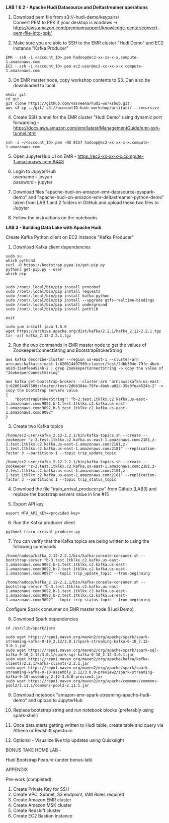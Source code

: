 **LAB 1 & 2 - Apache Hudi Datasource and Deltastreamer operations** <br />

1) Download pem file from s3://<account-number>-hudi-demo/keypairs/ <br />
Convert PEM to PPK if your desktop is windows -> https://aws.amazon.com/premiumsupport/knowledge-center/convert-pem-file-into-ppk/ <br />

2) Make sure you are able to SSH to the EMR cluster "Hudi Demo" and EC2 instance "Kafka Producer" <br />
```
EMR - ssh -i <account_ID>.pem hadoop@ec2-xx-xx-x-x.compute-1.amazonaws.com
EC2 - ssh -i <account_ID>.pem ec2-user@ec2-xx-xx-x-x.compute-1.amazonaws.com
```

3) On EMR master node, copy workshop contents to S3. Can also be downloaded to local.

```
mkdir git
cd git
git clone https://github.com/vasveena/hudi-workshop.git
aws s3 cp ../git/ s3://accountID-hudi-workshop/artifact/ --recursive
```

4) Create SSH tunnel for the EMR cluster "Hudi Demo" using dynamic port forwarding -  https://docs.aws.amazon.com/emr/latest/ManagementGuide/emr-ssh-tunnel.html <br />
```
ssh -i ~/<account_ID>.pem -ND 8157 hadoop@ec2-xx-xx-x-x.compute-1.amazonaws.com
```

5) Open JupyterHub UI on EMR - https://ec2-xx-xx-x-x.compute-1.amazonaws.com:9443 <br />

6) Login to JupyterHub <br />
username - jovyan <br />
password - jupyter <br />

7) Download files "apache-hudi-on-amazon-emr-datasource-pyspark-demo" and "apache-hudi-on-amazon-emr-deltastreamer-python-demo" taken from LAB 1 and 2 folders in GitHub and upload these two files to Jupyter <br />

8) Follow the instructions on the notebooks <br />

**LAB 3 - Building Data Lake with Apache Hudi** <br />

Create Kafka Python client on EC2 instance "Kafka Producer" <br />

1) Download Kafka client dependencies <br />
```
sudo su
which python3
curl -O https://bootstrap.pypa.io/get-pip.py
python3 get-pip.py --user
which pip


sudo /root/.local/bin/pip install protobuf
sudo /root/.local/bin/pip install requests
sudo /root/.local/bin/pip install kafka-python
sudo /root/.local/bin/pip install --upgrade gtfs-realtime-bindings
sudo /root/.local/bin/pip install underground
sudo /root/.local/bin/pip install pathlib

exit

sudo yum install java-1.8.0
wget https://archive.apache.org/dist/kafka/2.2.1/kafka_2.12-2.2.1.tgz
tar -xzf kafka_2.12-2.2.1.tgz
```
2) Run the two commands in EMR master node to get the values of ZookeeperConnectString and BootstrapBrokerString <br />

```
aws kafka describe-cluster --region us-east-1 --cluster-arn arn:aws:kafka:us-east-1:620614497509:cluster/test/2dbb304e-79fe-4beb-a02d-35e0fea4524b-2 | grep ZookeeperConnectString -> copy the value of "ZookeeperConnectString"

aws kafka get-bootstrap-brokers --cluster-arn "arn:aws:kafka:us-east-1:620614497509:cluster/test/2dbb304e-79fe-4beb-a02d-35e0fea4524b-2" -> copy the bootstrap servers value
{
    "BootstrapBrokerString": "b-2.test.1tklkx.c2.kafka.us-east-1.amazonaws.com:9092,b-1.test.1tklkx.c2.kafka.us-east-1.amazonaws.com:9092,b-3.test.1tklkx.c2.kafka.us-east-1.amazonaws.com:9092"
}
```

3) Create two Kafka topics <br />

```
/home/ec2-user/kafka_2.12-2.2.1/bin/kafka-topics.sh --create --zookeeper "z-3.test.1tklkx.c2.kafka.us-east-1.amazonaws.com:2181,z-2.test.1tklkx.c2.kafka.us-east-1.amazonaws.com:2181,z-1.test.1tklkx.c2.kafka.us-east-1.amazonaws.com:2181" --replication-factor 3 --partitions 1 --topic trip_update_topic

/home/ec2-user/kafka_2.12-2.2.1/bin/kafka-topics.sh --create --zookeeper "z-3.test.1tklkx.c2.kafka.us-east-1.amazonaws.com:2181,z-2.test.1tklkx.c2.kafka.us-east-1.amazonaws.com:2181,z-1.test.1tklkx.c2.kafka.us-east-1.amazonaws.com:2181" --replication-factor 3 --partitions 1 --topic trip_status_topic

```

4) Download the file "train_arrival_producer.py" from Github (LAB3) and replace the bootstrap servers value in line #15 <br />

5) Export API key <br />
```
export MTA_API_KEY=<provided key>
```

6) Run the Kafka producer client <br />
```
python3 train_arrival_producer.py
```

7) You can verify that the Kafka topics are being written to using the following commands <br />
```
/home/hadoop/kafka_2.12-2.2.1/bin/kafka-console-consumer.sh --bootstrap-server "b-3.test.1tklkx.c2.kafka.us-east-1.amazonaws.com:9092,b-1.test.1tklkx.c2.kafka.us-east-1.amazonaws.com:9092,b-2.test.1tklkx.c2.kafka.us-east-1.amazonaws.com:9092" --topic trip_update_topic --from-beginning

/home/hadoop/kafka_2.12-2.2.1/bin/kafka-console-consumer.sh --bootstrap-server "b-3.test.1tklkx.c2.kafka.us-east-1.amazonaws.com:9092,b-1.test.1tklkx.c2.kafka.us-east-1.amazonaws.com:9092,b-2.test.1tklkx.c2.kafka.us-east-1.amazonaws.com:9092" --topic trip_status_topic --from-beginning
```
Configure Spark consumer on EMR master node (Hudi Demo) <br />

8)  Download Spark dependencies <br />
```
cd /usr/lib/spark/jars

sudo wget https://repo1.maven.org/maven2/org/apache/spark/spark-streaming-kafka-0-10_2.12/3.0.1/spark-streaming-kafka-0-10_2.12-3.0.1.jar
sudo wget https://repo1.maven.org/maven2/org/apache/spark/spark-sql-kafka-0-10_2.12/3.0.1/spark-sql-kafka-0-10_2.12-3.0.1.jar
sudo wget https://repo1.maven.org/maven2/org/apache/kafka/kafka-clients/2.2.1/kafka-clients-2.2.1.jar
sudo wget https://repo1.maven.org/maven2/org/apache/spark/spark-streaming-kafka-0-10-assembly_2.12/3.0.0-preview2/spark-streaming-kafka-0-10-assembly_2.12-3.0.0-preview2.jar
sudo wget https://repo1.maven.org/maven2/org/apache/commons/commons-pool2/2.11.1/commons-pool2-2.11.1.jar
```
9) Download notebook "amazon-emr-spark-streaming-apache-hudi-demo" and upload to JupyterHub <br />

10) Replace bootstrap string and run notebook blocks (preferably using spark-shell) <br />

11) Once data starts getting written to Hudi table, create table and query via Athena or Redshift spectrum <br />

12) Optional - Visualize live trip updates using Quicksight <br />

BONUS TAKE HOME LAB - <br />

Hudi Bootstrap Feature (under bonus-lab) <br />

APPENDIX <br />

Pre-work (completed): <br />

1) Create Private Key for SSH
2) Create VPC, Subnet, S3 endpoint, IAM Roles required
3) Create Amazon EMR cluster
4) Create Amazon MSK cluster
5) Create Redshift cluster
6) Create EC2 Bastion Instance
